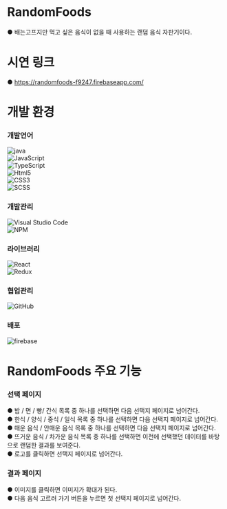 # RandomFoods
● 배는고프지만 먹고 싶은 음식이 없을 때 사용하는 랜덤 음식 자판기이다.

# 시연 링크
● https://randomfoods-f9247.firebaseapp.com/

# 개발 환경
### 개발언어
![java](https://img.shields.io/badge/Java-ED8B00?style=for-the-badge&logo=openjdk&logoColor=white)
<br> ![JavaScript](https://img.shields.io/badge/JavaScript-F7DF1E?style=for-the-badge&logo=JavaScript&logoColor=white)
<br> ![TypeScript](https://img.shields.io/badge/typescript-%23007ACC.svg?style=for-the-badge&logo=typescript&logoColor=white)
<br> ![Html5](https://img.shields.io/badge/HTML-239120?style=for-the-badge&logo=html5&logoColor=white)
<br> ![CSS3](https://img.shields.io/badge/CSS-239120?&style=for-the-badge&logo=css3&logoColor=white)
<br> ![SCSS](https://img.shields.io/badge/SASS-hotpink.svg?style=for-the-badge&logo=SASS&logoColor=white)


### 개발관리
![Visual Studio Code](https://img.shields.io/badge/Visual_Studio_Code-0078D4?style=for-the-badge&logo=visual%20studio%20code&logoColor=white)
<br> ![NPM](https://img.shields.io/badge/npm-CB3837?style=for-the-badge&logo=npm&logoColor=white)

### 라이브러리
![React](https://img.shields.io/badge/React-20232A?style=for-the-badge&logo=react&logoColor=61DAFB)
<br> ![Redux](https://img.shields.io/badge/redux-%23593d88.svg?style=for-the-badge&logo=redux&logoColor=white)

### 협업관리
![GitHub](https://img.shields.io/badge/GitHub-100000?style=for-the-badge&logo=github&logoColor=white)

### 배포
![firebase](https://img.shields.io/badge/Firebase-039BE5?style=for-the-badge&logo=Firebase&logoColor=white)

# RandomFoods 주요 기능
### 선택 페이지
● 밥 / 면 / 빵/ 간식 목록 중 하나를 선택하면 다음 선택지 페이지로 넘어간다.
<br> ● 한식 / 양식 / 중식 / 일식 목록 중 하나를 선택하면 다음 선택지 페이지로 넘어간다.
<br> ● 매운 음식 / 안매운 음식 목록 중 하나를 선택하면 다음 선택지 페이지로 넘어간다.
<br> ● 뜨거운 음식 / 차가운 음식 목록 중 하나를 선택하면 이전에 선택했던 데이터를 바탕으로 랜덤한 결과를 보여준다.
<br> ● 로고를 클릭하면 선택지 페이지로 넘어간다.

### 결과 페이지
● 이미지를 클릭하면 이미지가 확대가 된다.
<br> ● 다음 음식 고르러 가기 버튼을 누르면 첫 선택지 페이지로 넘어간다.

